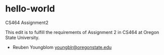 # hello-world
CS464 Assignment2

This edit is to fulfill the requirements of Assignment 2 in CS464 at Oregon State University.

- Reuben Youngblom
  youngblr@oregonstate.edu
